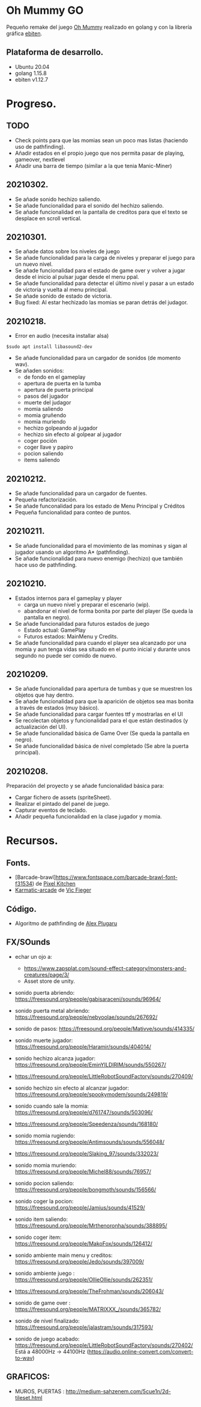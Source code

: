 # Oh Mummy GO
Pequeño remake del juego [Oh Mummy](https://www.youtube.com/watch?v=Ls5AGwkRNz0) realizado en golang y con la librería gráfica [ebiten](https://ebiten.org/).

## Plataforma de desarrollo.
* Ubuntu 20.04
* golang 1.15.8
* ebiten v1.12.7

# Progreso.
## TODO
* Check points para que las momias sean un poco mas listas (haciendo uso de pathfinding).
* Añadir estados en el propio juego que nos permita pasar de playing, gameover, nextlevel
* Añadir una barra de tiempo (similar a la que tenia Manic-Miner)

## 20210302.
* Se añade sonido hechizo saliendo.
* Se añade funcionalidad para el sonido del hechizo saliendo.
* Se añade funcionalidad en la pantalla de creditos para que el texto se desplace en scroll vertical.

## 20210301.
* Se añade datos sobre los niveles de juego
* Se añade funcionalidad para la carga de niveles y preparar el juego para un nuevo nivel.
* Se añade funcionalidad para el estado de game over y volver a jugar desde el inicio al pulsar jugar desde el menu ppal.
* Se añade funcionalidad para detectar el último nivel y pasar a un estado de victoria y vuelta al menu principal.
* Se añade sonido de estado de victoria.
* Bug fixed: Al estar hechizado las momias se paran detrás del judagor.

## 20210218.
* Error en audio (necesita installar alsa)
~~~
$sudo apt install libasound2-dev
~~~

* Se añade funcionalidad para un cargador de sonidos (de momento wav).
* Se añaden sonidos:
    * de fondo en el gameplay
    * apertura de puerta en la tumba
    * apertura de puerta principal
    * pasos del jugador
    * muerte del judagor
    * momia saliendo
    * momia gruñendo
    * momia muriendo
    * hechizo golpeando al jugador
    * hechizo sin efecto al golpear al jugador
    * coger poción
    * coger llave y papiro
    * pocion saliendo
    * items saliendo

## 20210212.
* Se añade funcionalidad para un cargador de fuentes.
* Pequeña refactorización.
* Se añade funconalidad para los estado de Menu Principal y Créditos
* Pequeña funcionalidad para conteo de puntos.

## 20210211.
* Se añade funcionalidad para el movimiento de las mominas y sigan al jugador usando un algoritmo A* (pathfinding).
* Se añade funcionalidad para nuevo enemigo (hechizo) que también hace uso de pathfinding.

## 20210210.
* Estados internos para el gameplay y player
    * carga un nuevo nivel y preparar el escenario (wip).
    * abandonar el nivel de forma bonita por parte del player (Se queda la pantalla en negro).
* Se añade funcionalidad para futuros estados de juego
    * Estado actual: GamePlay
    * Futuros estados: MainMenu y Credits.
* Se añade funcionalidad para cuando el player sea alcanzado por una momia y aun tenga vidas sea situado en el punto inicial y durante unos segundo no puede ser comido de nuevo.

## 20210209.
* Se añade funcionalidad para apertura de tumbas y que se muestren los objetos que hay dentro.
* Se añade funcionalidad para que la aparición de objetos sea mas bonita a través de estados (muy básico).
* Se añade funcionalidad para cargar fuentes ttf y mostrarlas en el UI
* Se recolectan objetos y funcionalidad para el que están destinados (y actualización del UI).
* Se añade funcionalidad básica de Game Over (Se queda la pantalla en negro).
* Se añade funcionalidad básica de nivel completado (Se abre la puerta principal).

## 20210208.
Preparación del proyecto y se añade funcionalidad básica para:
* Cargar fichero de assets (spriteSheet).
* Realizar el pintado del panel de juego.
* Capturar eventos de teclado.
* Añadir pequeña funcionalidad en la clase jugador y momia.


# Recursos.
## Fonts.
* [Barcade-brawl]https://www.fontspace.com/barcade-brawl-font-f31534) de [Pixel Kitchen](https://www.fontspace.com/pixel-kitchen)
* [Karmatic-arcade](https://www.1001freefonts.com/karmatic-arcade.font) de [Vic Fieger](https://www.1001freefonts.com/designer-vic-fieger-fontlisting.php)

## Código.
* Algoritmo de pathfinding de [Alex Plugaru](ttps://github.com/xarg/gopathfinding)

## FX/SOunds
* echar un ojo a: 
    * https://www.zapsplat.com/sound-effect-category/monsters-and-creatures/page/3/
    * Asset store de unity.

* sonido puerta abriendo: https://freesound.org/people/gabisaraceni/sounds/96964/

* sonido puerta metal abriendo: https://freesound.org/people/nebyoolae/sounds/267692/

* sonido de pasos: https://freesound.org/people/Mativve/sounds/414335/

* sonido muerte jugador: https://freesound.org/people/Haramir/sounds/404014/

* sonido hechizo alcanza jugador: https://freesound.org/people/EminYILDIRIM/sounds/550267/
- https://freesound.org/people/LittleRobotSoundFactory/sounds/270409/

* sonido hechizo sin efecto al alcanzar jugador: https://freesound.org/people/spookymodem/sounds/249819/

* sonido cuando sale la momia: https://freesound.org/people/d761747/sounds/503096/
- https://freesound.org/people/Speedenza/sounds/168180/

* sonido momia rugiendo: https://freesound.org/people/Antimsounds/sounds/556048/
- https://freesound.org/people/Slaking_97/sounds/332023/

* sonido momia muriendo: https://freesound.org/people/Michel88/sounds/76957/

* sonido pocion saliendo: https://freesound.org/people/bongmoth/sounds/156566/

* sonido coger la pocion: https://freesound.org/people/Jamius/sounds/41529/

* sonido item saliendo: https://freesound.org/people/Mrthenoronha/sounds/388895/

* sonido coger item: https://freesound.org/people/MakoFox/sounds/126412/

* sonido ambiente main menu y creditos: https://freesound.org/people/Jedo/sounds/397009/

* sonido ambiente juego : https://freesound.org/people/OllieOllie/sounds/262351/
- https://freesound.org/people/TheFrohman/sounds/206043/

* sonido de game over : https://freesound.org/people/MATRIXXX_/sounds/365782/

* sonido de nivel finalizado: https://freesound.org/people/jalastram/sounds/317593/

* sonido de juego acabado: https://freesound.org/people/LittleRobotSoundFactory/sounds/270402/
  Está a 48000Hz -> 44100Hz (https://audio.online-convert.com/convert-to-wav)

## GRAFICOS:
 * MUROS, PUERTAS : http://medium-sahzenem.com/5cue1n/2d-tileset.html